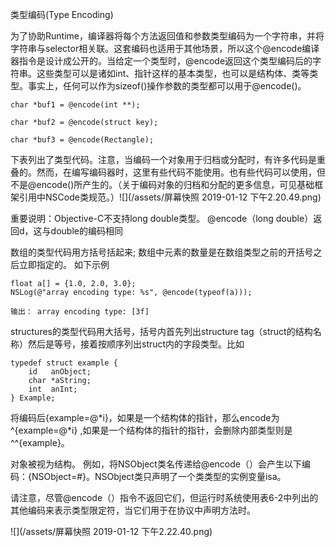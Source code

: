 类型编码\(Type Encoding\) 

为了协助Runtime，编译器将每个方法返回值和参数类型编码为一个字符串，并将字符串与selector相关联。这套编码也适用于其他场景，所以这个@encode编译器指令是设计成公开的。当给定一个类型时，@encode返回这个类型编码后的字符串。这些类型可以是诸如int、指针这样的基本类型，也可以是结构体、类等类型。事实上，任何可以作为sizeof\(\)操作参数的类型都可以用于@encode\(\)。

```
char *buf1 = @encode(int **);

char *buf2 = @encode(struct key);

char *buf3 = @encode(Rectangle);
```

下表列出了类型代码。注意，当编码一个对象用于归档或分配时，有许多代码是重叠的。然而，在编写编码器时，这里有些代码不能使用。也有些代码可以使用，但不是@encode\(\)所产生的。（关于编码对象的归档和分配的更多信息，可见基础框架引用中NSCode类规范。）![](/assets/屏幕快照 2019-01-12 下午2.20.49.png)

重要说明：Objective-C不支持long double类型。 @encode（long double）返回d，这与double的编码相同

数组的类型代码用方括号括起来; 数组中元素的数量是在数组类型之前的开括号之后立即指定的。 如下示例

```
float a[] = {1.0, 2.0, 3.0};
NSLog(@"array encoding type: %s", @encode(typeof(a)));

输出： array encoding type: [3f] 
```

structures的类型代码用大括号，括号内首先列出structure tag（struct的结构名称）然后是等号，接着按顺序列出struct内的字段类型。比如

```
typedef struct example {
    id   anObject;
    char *aString;
    int  anInt;
} Example;
```

将编码后{example=@\*i}，如果是一个结构体的指针，那么encode为 ^{example=@\*i} ,如果是一个结构体的指针的指针，会删除内部类型则是 ^^{example}。

对象被视为结构。 例如，将NSObject类名传递给@encode（）会产生以下编码：{NSObject=\#}。NSObject类只声明了一个类类型的实例变量isa。

请注意，尽管@encode（）指令不返回它们，但运行时系统使用表6-2中列出的其他编码来表示类型限定符，当它们用于在协议中声明方法时。

![](/assets/屏幕快照 2019-01-12 下午2.22.40.png)

